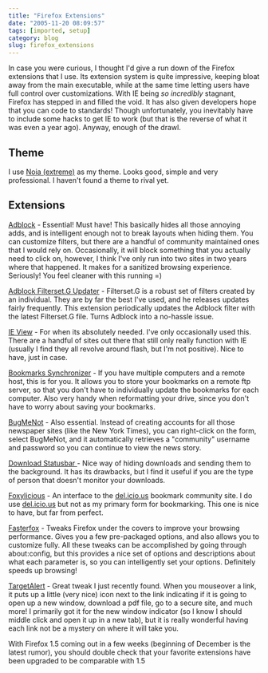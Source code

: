 ```yaml
---
title: "Firefox Extensions"
date: "2005-11-20 08:09:57"
tags: [imported, setup]
category: blog
slug: firefox_extensions
---
```


In case you were curious, I thought I'd give a run down of the Firefox extensions that I use. Its extension system is quite impressive, keeping bloat away from the main executable, while at the same time letting users have full control over customizations. With IE being <span style="font-style: italic;">so incredibly</span> stagnant, Firefox has stepped in and filled the void. It has also given developers hope that you can code to standards! Though unfortunately, you inevitably have to include some hacks to get IE to work (but that is the reverse of what it was even a year ago). Anyway, enough of the drawl.

## Theme

I use <a href="https://addons.mozilla.org/themes/moreinfo.php?id=72&application=firefox">Noia (extreme)</a> as my theme. Looks good, simple and very professional. I haven't found a theme to rival yet.

## Extensions

<a href="https://addons.mozilla.org/extensions/moreinfo.php?id=10&application=firefox">Adblock</a> - Essential! Must have! This basically hides all those annoying adds, and is intelligent enough not to break layouts when hiding them. You can customize filters, but there are a handful of community maintained ones that I would rely on. Occasionally, it will block something that you actually need to click on, however, I think I've only run into two sites in two years where that happened. It makes for a sanitized browsing experience. Seriously! You feel cleaner with this running =)

<a href="https://addons.mozilla.org/extensions/moreinfo.php?id=1136">Adblock Filterset.G Updater</a> - Filterset.G is a robust set of filters created by an individual. They are by far the best I've used, and he releases updates fairly frequently. This extension periodically updates the Adblock filter with the latest Filterset.G file. Turns Adblock into a no-hassle issue.

<a href="https://addons.mozilla.org/extensions/moreinfo.php?id=35&application=firefox">IE View</a> - For when its absolutely needed. I've only occasionally used this. There are a handful of sites out there that still only really function with IE (usually I find they all revolve around flash, but I'm not positive). Nice to have, just in case.

<a href="https://addons.mozilla.org/extensions/moreinfo.php?application=firefox&category=Bookmarks&numpg=10&id=14">Bookmarks Synchronizer</a> - If you have multiple computers and a remote host, this is for you. It allows you to store your bookmarks on a remote ftp server, so that you don't have to individually update the bookmarks for each computer. Also very handy when reformatting your drive, since you don't have to worry about saving your bookmarks.

<a href="https://www.bugmenot.com/">BugMeNot</a> - Also essential. Instead of creating accounts for all those newspaper sites (like the New York Times), you can right-click on the form, select BugMeNot, and it automatically retrieves a "community" username and password so you can continue to view the news story.

<a href="https://addons.mozilla.org/extensions/moreinfo.php?id=26">Download Statusbar </a>- Nice way of hiding downloads and sending them to the background. It has its drawbacks, but I find it useful if you are the type of person that doesn't monitor your downloads.

<a href="https://addons.mozilla.org/extensions/moreinfo.php?id=342">Foxylicious</a> - An interface to the <a href="http://del.icio.us/">del.icio.us</a> bookmark community site. I do use <a href="http://del.icio.us/">del.icio.us</a> but not as my primary form for bookmarking. This one is nice to have, but far from perfect.

<a href="https://addons.mozilla.org/extensions/moreinfo.php?id=1269&application=firefox">Fasterfox</a> - Tweaks Firefox under the covers to improve your browsing performance. Gives you a few pre-packaged options, and also allows you to customize fully. All these tweaks can be accomplished by going through about:config, but this provides a nice set of options and descriptions about what each parameter is, so you can intelligently set your options. Definitely speeds up browsing!

<a href="https://addons.mozilla.org/extensions/moreinfo.php?id=230">TargetAlert</a> - Great tweak I just recently found. When you mouseover a link, it puts up a little (very nice) icon next to the link indicating if it is going to open up a new window, download a pdf file, go to a secure site, and much more! I primarily got it for the new window indicator (so I know I should middle click and open it up in a new tab), but it is really wonderful having each link not be a mystery on where it will take you.

With Firefox 1.5 coming out in a few weeks (beginning of December is the latest rumor), you should double check that your favorite extensions have been upgraded to be comparable with 1.5

